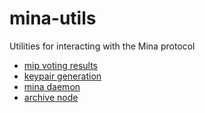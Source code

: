# mina-utils

Utilities for interacting with the Mina protocol

- [mip voting results](./scripts/voting-results)
- [keypair generation](./scripts)
- [mina daemon](./scripts)
- [archive node](./scripts)
